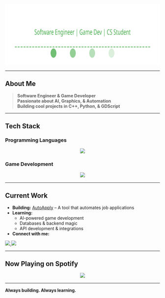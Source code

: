 <p align="center">
  <img src="header.svg" width="800" height="200" alt="header">
</p>

---

## About Me  
> **Software Engineer & Game Developer**  
> **Passionate about AI, Graphics, & Automation**  
> **Building cool projects in C++, Python, & GDScript**  

---

## Tech Stack  

### Programming Languages  
<p align="center">
  <img src="https://skillicons.dev/icons?i=cpp,c,python,java" />
</p>

### Game Development  
<p align="center">
  <img src="https://skillicons.dev/icons?i=unity,unreal,godot" />
</p>

---

## Current Work  
- **Building:** [AutoApply](https://github.com/budzskl/auto-apply) – A tool that automates job applications  
- **Learning:**  
  - AI-powered game development  
  - Databases & backend magic  
  - API development & integrations  
- **Connect with me:**  
<p align="left">
  <a href="https://www.linkedin.com/in/dawid-budz/" target="_blank">
    <img src="https://img.shields.io/badge/LinkedIn-0077B5?style=for-the-badge&logo=linkedin&logoColor=white" />
  </a>
  <a href="mailto:dawidbudz01@gmail.com">
    <img src="https://img.shields.io/badge/Email-D14836?style=for-the-badge&logo=gmail&logoColor=white" />
  </a>
</p>

---

## Now Playing on Spotify  
<p align="center">
  <img src="https://spotify-github-profile.vercel.app/api/view?uid=daweed.5&cover_image=true&theme=default&show_offline=false&background_color=121212" />
</p>

---

**Always building. Always learning.**
